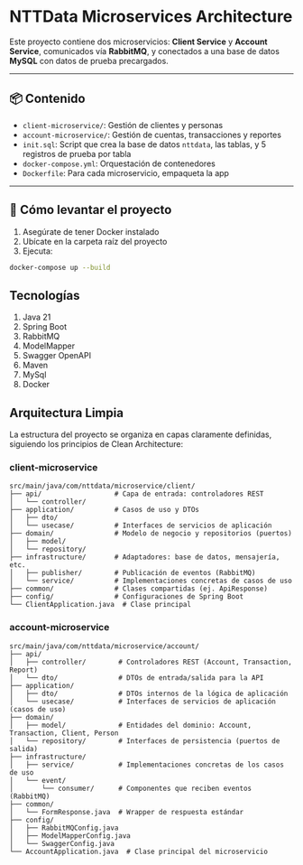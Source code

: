 # NTTData Microservices Architecture

Este proyecto contiene dos microservicios: **Client Service** y **Account Service**, comunicados vía **RabbitMQ**, y conectados a una base de datos **MySQL** con datos de prueba precargados.

---

## 📦 Contenido

- `client-microservice/`: Gestión de clientes y personas
- `account-microservice/`: Gestión de cuentas, transacciones y reportes
- `init.sql`: Script que crea la base de datos `nttdata`, las tablas, y 5 registros de prueba por tabla
- `docker-compose.yml`: Orquestación de contenedores
- `Dockerfile`: Para cada microservicio, empaqueta la app

---

## 🚀 Cómo levantar el proyecto

1. Asegúrate de tener Docker instalado
2. Ubícate en la carpeta raíz del proyecto
3. Ejecuta:

```bash
docker-compose up --build
```

## Tecnologías
1. Java 21
2. Spring Boot
3. RabbitMQ
4. ModelMapper
5. Swagger OpenAPI
6. Maven
7. MySql
8. Docker

##  Arquitectura Limpia

La estructura del proyecto se organiza en capas claramente definidas, siguiendo los principios de Clean Architecture:

### client-microservice

```plaintext
src/main/java/com/nttdata/microservice/client/
├── api/                  # Capa de entrada: controladores REST
│   └── controller/
├── application/          # Casos de uso y DTOs
│   ├── dto/
│   └── usecase/          # Interfaces de servicios de aplicación
├── domain/               # Modelo de negocio y repositorios (puertos)
│   ├── model/
│   └── repository/
├── infrastructure/       # Adaptadores: base de datos, mensajería, etc.
│   ├── publisher/        # Publicación de eventos (RabbitMQ)
│   └── service/          # Implementaciones concretas de casos de uso
├── common/               # Clases compartidas (ej. ApiResponse)
├── config/               # Configuraciones de Spring Boot
└── ClientApplication.java  # Clase principal

```
### account-microservice
```plaintext
src/main/java/com/nttdata/microservice/account/
├── api/                  
│   ├── controller/        # Controladores REST (Account, Transaction, Report)
│   └── dto/               # DTOs de entrada/salida para la API
├── application/
│   ├── dto/               # DTOs internos de la lógica de aplicación
│   └── usecase/           # Interfaces de servicios de aplicación (casos de uso)
├── domain/
│   ├── model/             # Entidades del dominio: Account, Transaction, Client, Person
│   └── repository/        # Interfaces de persistencia (puertos de salida)
├── infrastructure/
│   ├── service/           # Implementaciones concretas de los casos de uso
│   └── event/
│       └── consumer/      # Componentes que reciben eventos (RabbitMQ)
├── common/               
│   └── FormResponse.java  # Wrapper de respuesta estándar
├── config/               
│   ├── RabbitMQConfig.java
│   ├── ModelMapperConfig.java
│   └── SwaggerConfig.java
└── AccountApplication.java  # Clase principal del microservicio
